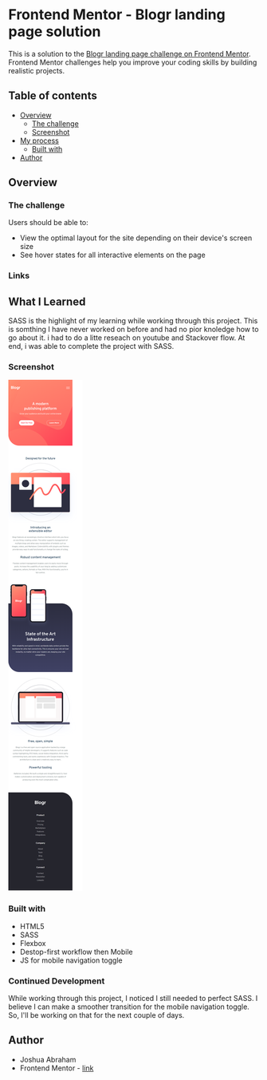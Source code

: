 # Frontend Mentor - Blogr landing page solution

This is a solution to the [Blogr landing page challenge on Frontend Mentor](https://www.frontendmentor.io/challenges/blogr-landing-page-EX2RLAApP). Frontend Mentor challenges help you improve your coding skills by building realistic projects. 

## Table of contents

- [Overview](#overview)
  - [The challenge](#the-challenge)
  - [Screenshot](#screenshot)
- [My process](#my-process)
  - [Built with](#built-with)
- [Author](#author)

## Overview

### The challenge

Users should be able to:

- View the optimal layout for the site depending on their device's screen size
- See hover states for all interactive elements on the page

### Links



## What I Learned
SASS is the highlight of my learning while working through this project. This is somthing I have never worked on before and had no pior knoledge how to go about it. i had to do a litte reseach on youtube and Stackover flow. At end, i was able to complete the project with SASS.

### Screenshot

![](./screenshot.png)

### Built with

- HTML5
- SASS
- Flexbox
- Destop-first workflow then Mobile
- JS for mobile navigation toggle

### Continued Development
While working through this project, I noticed I still needed to perfect SASS. I believe I can make a smoother transition for the mobile navigation toggle. So, I'll be working on that for the next couple of days.

## Author

- Joshua Abraham
- Frontend Mentor - [link](https://www.frontendmentor.io/profile/joshua943)